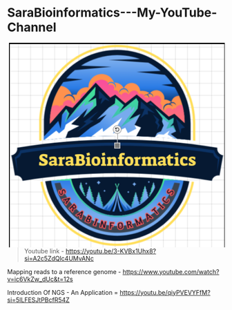 # SaraBioinformatics---My-YouTube-Channel
<img align="right" alt="coding" width ="500" src= "https://github.com/SaraBioinformatics/SaraBioinformatics---My-YouTube-Channel/blob/main/youtube_logo.png">


>Youtube link - https://youtu.be/3-KVBx1Uhx8?si=A2c5ZdQlc4UMvANc

Mapping reads to a reference genome - https://www.youtube.com/watch?v=ic6VkZw_dUc&t=12s

Introduction Of NGS - An Application = https://youtu.be/qiyPVEVYFfM?si=5lLFESJtPBcfR54Z
